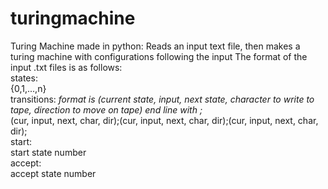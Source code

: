 # turingmachine
Turing Machine made in python:
  Reads an input text file, then makes a turing machine with configurations following the input
  The format of the input .txt files is as follows:<br />
  states:  <br />
  {0,1,...,n}  <br />
  transitions: <i>format is (current state, input, next state, character to write to tape, direction to move on tape) end line with ;</i><br /> 
  (cur, input, next, char, dir);(cur, input, next, char, dir);(cur, input, next, char, dir);<br />
  start:  <br />
  start state number <br />
  accept:   <br />
  accept state number <br />
